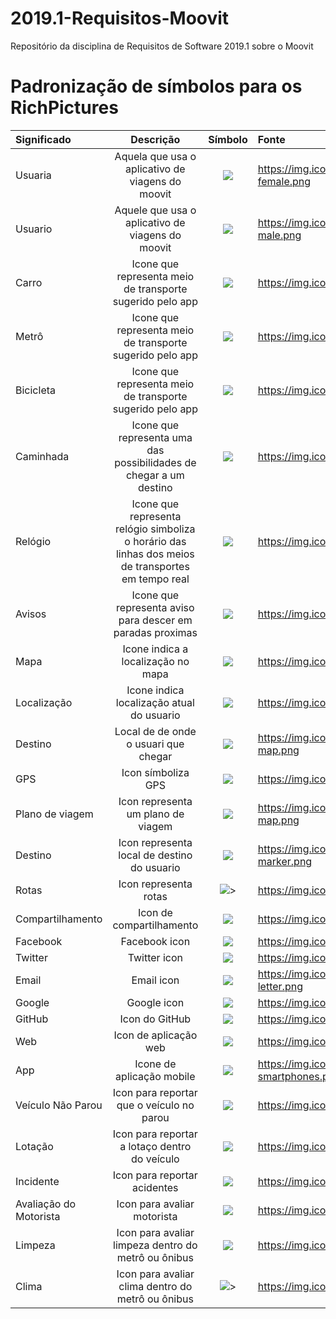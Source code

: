# 2019.1-Requisitos-Moovit
Repositório da disciplina de Requisitos de Software 2019.1 sobre o Moovit

# Padronização de símbolos para os RichPictures

| Significado | Descrição   |    Símbolo    |   Fonte   |
| :---        |    :---:     |          :---: | :---      |
| Usuaria  | Aquela que usa o aplicativo de viagens do moovit |<img src="https://img.icons8.com/dusk/100/000000/person-female.png"> </img>| https://img.icons8.com/dusk/150/000000/person-female.png|
|Usuario|Aquele que usa o aplicativo de viagens do moovit|<img src="https://img.icons8.com/dusk/100/000000/administrator-male.png">|https://img.icons8.com/dusk/100/000000/administrator-male.png|
| Carro |Icone que representa meio de transporte sugerido pelo app|<img src="https://img.icons8.com/dusk/100/000000/fiat-500.png">|https://img.icons8.com/dusk/100/000000/fiat-500.png|
|Metrô|Icone que representa meio de transporte sugerido pelo app|<img src="https://img.icons8.com/dusk/100/000000/train.png">|https://img.icons8.com/dusk/100/000000/train.png|
|Bicicleta|Icone que representa meio de transporte sugerido pelo app|<img src="https://img.icons8.com/dusk/100/000000/bicycle.png">|https://img.icons8.com/dusk/100/000000/bicycle.png|
|Caminhada|Icone que representa uma das possibilidades de chegar a um destino|<img src="https://img.icons8.com/dusk/100/000000/walking.png">|https://img.icons8.com/dusk/100/000000/walking.png|
|Relógio|Icone que representa relógio simboliza o horário das linhas dos meios de transportes em tempo real|<img src="https://img.icons8.com/dusk/100/000000/alarm-clock.png">|https://img.icons8.com/dusk/100/000000/alarm-clock.png|
|Avisos|Icone que representa aviso para descer em paradas proximas|<img src="https://img.icons8.com/dusk/100/000000/high-priority.png">|https://img.icons8.com/dusk/100/000000/high-priority.png|
|Mapa|Icone indica a localização no mapa|<img src="https://img.icons8.com/dusk/100/000000/map.png">|https://img.icons8.com/dusk/100/000000/map.png|
|Localização|Icone indica localização atual do usuario|<img src="https://img.icons8.com/dusk/100/000000/marker.png">|https://img.icons8.com/dusk/100/000000/marker.png|
|Destino|Local de  de onde o usuari que chegar|<img src="https://img.icons8.com/dusk/100/000000/treasure-map.png">|https://img.icons8.com/dusk/100/000000/treasure-map.png|
|GPS|Icon símboliza GPS|<img src="https://img.icons8.com/dusk/100/000000/near-me.png">|https://img.icons8.com/dusk/100/000000/near-me.png|
|Plano de viagem|Icon representa um plano de viagem|<img src="https://img.icons8.com/dusk/100/000000/waypoint-map.png">|https://img.icons8.com/dusk/100/000000/waypoint-map.png|
|Destino|Icon representa local de destino do usuario|<img src="https://img.icons8.com/dusk/100/000000/place-marker.png">|https://img.icons8.com/dusk/100/000000/place-marker.png|
|Rotas|Icon representa rotas|<img src="https://img.icons8.com/cotton/100/000000/route.png">>|https://img.icons8.com/cotton/100/000000/route.png|
|Compartilhamento|Icon de compartilhamento|<img src="https://img.icons8.com/dusk/100/000000/share-2.png">|https://img.icons8.com/dusk/100/000000/share-2.png|
|Facebook|Facebook icon|<img src="https://img.icons8.com/dusk/100/000000/facebook.png">|https://img.icons8.com/dusk/100/000000/facebook.png|
|Twitter|Twitter icon|<img src="https://img.icons8.com/dusk/100/000000/twitter.png">|https://img.icons8.com/dusk/100/000000/twitter.png|
|Email|Email icon|<img src="https://img.icons8.com/dusk/100/000000/secured-letter.png">|https://img.icons8.com/dusk/100/000000/secured-letter.png|
|Google|Google icon|<img src="https://img.icons8.com/dusk/100/000000/google-logo.png">|https://img.icons8.com/dusk/100/000000/google-logo.png|
|GitHub|Icon do GitHub|<img src="https://img.icons8.com/dusk/100/000000/github.png">|https://img.icons8.com/dusk/100/000000/github.png|
|Web|Icon de aplicação web|<img src="https://img.icons8.com/dusk/100/000000/internet.png">|https://img.icons8.com/dusk/100/000000/internet.png|
|App|Icone de aplicação mobile|<img src="https://img.icons8.com/dusk/100/000000/two-smartphones.png">|https://img.icons8.com/dusk/100/000000/two-smartphones.png|
|Veículo Não Parou|Icon para reportar que o veículo no parou|<img src="https://img.icons8.com/dusk/100/000000/delete-sign.png">|https://img.icons8.com/dusk/100/000000/delete-sign.png|
|Lotação|Icon para reportar a lotaço dentro do veículo|<img src="https://img.icons8.com/dusk/100/000000/groups.png">|https://img.icons8.com/dusk/100/000000/groups.png|
|Incidente|Icon para reportar acidentes|<img src="https://img.icons8.com/dusk/100/000000/siren.png">|https://img.icons8.com/dusk/100/000000/siren.png|
|Avaliação do Motorista|Icon para avaliar motorista|<img src="https://img.icons8.com/dusk/100/000000/driver.png">|https://img.icons8.com/dusk/100/000000/driver.png|
|Limpeza|Icon para avaliar limpeza dentro do metrô ou ônibus|<img src="https://img.icons8.com/dusk/100/000000/broom.png">|https://img.icons8.com/dusk/100/000000/broom.png|
|Clima|Icon para avaliar clima dentro do metrô ou ônibus|<img src="https://img.icons8.com/wired/100/000000/temperature.png">>|https://img.icons8.com/wired/100/000000/temperature.png|

